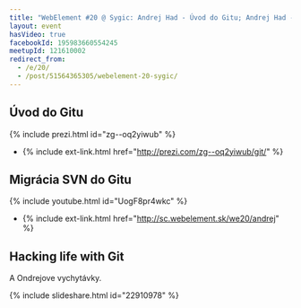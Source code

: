 ```yaml
---
title: "WebElement #20 @ Sygic: Andrej Had - Úvod do Gitu; Andrej Had - Migrácia SVN do Gitu; Ondrej Svitek - Hacking life with Git"
layout: event
hasVideo: true
facebookId: 195983660554245
meetupId: 121610002
redirect_from:
  - /e/20/
  - /post/51564365305/webelement-20-sygic/
---
```


## Úvod do Gitu

{% include prezi.html id="zg--oq2yiwub" %}

- {% include ext-link.html href="http://prezi.com/zg--oq2yiwub/git/" %}


## Migrácia SVN do Gitu

{% include youtube.html id="UogF8pr4wkc" %}

- {% include ext-link.html href="http://sc.webelement.sk/we20/andrej" %}


## Hacking life with Git

A Ondrejove vychytávky.


{% include slideshare.html id="22910978" %}